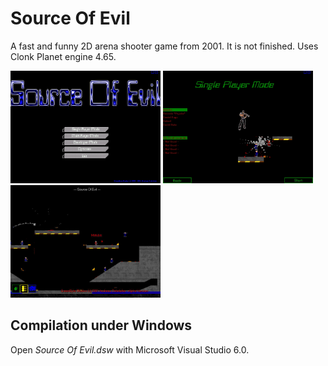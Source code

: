 # Source Of Evil
A fast and funny 2D arena shooter game from 2001. It is not finished. Uses Clonk Planet engine 4.65.

<img src="screenshot1.jpg" height="180px" alt="Source Of Evil"> <img src="screenshot2.jpg" height="180px" alt="Source Of Evil"> <img src="screenshot3.jpg" height="180px" alt="Source Of Evil">

## Compilation under Windows

Open *Source Of Evil.dsw* with Microsoft Visual Studio 6.0.
